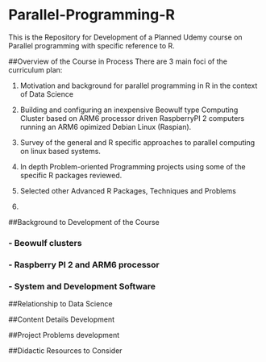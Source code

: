 # Parallel-Programming-R
This is the Repository for Development of a Planned Udemy course on Parallel programming with specific reference to R.

##Overview of the Course in Process
There are 3 main foci of the curriculum plan:

1. Motivation and background for parallel programming in R in the context of Data Science

2. Building and configuring an inexpensive Beowulf type Computing Cluster based on ARM6 processor driven RaspberryPI 2 computers running an ARM6 opimized Debian Linux (Raspian).

3. Survey of the general and R specific approaches to parallel computing on linux based systems. 

4. In depth Problem-oriented Programming projects using some of the specific R packages reviewed.

5. Selected other Advanced R Packages, Techniques and Problems
6. 

##Background to Development of the Course

### - Beowulf clusters

### - Raspberry PI 2 and  ARM6 processor

### - System and Development Software



##Relationship to Data Science

##Content Details Development

##Project Problems development

##Didactic Resources to Consider
